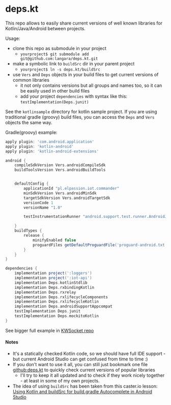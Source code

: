 # deps.kt

This repo allows to easily share current versions of well known libraries for Kotlin/Java/Android between projects.

Usage:
- clone this repo as submodule in your project
    - `yourproject$ git submodule add git@github.com:langara/deps.kt.git`
- make a symbolic link to `buildSrc` dir in your parent project
    - `yourproject$ ln -s deps.kt/buildSrc`
- use `Vers` and `Deps` objects in your build files to get current versions of common libraries
    - it not only contains versions but all groups and names too, so it can be easily used in other build files
    - add your project `dependencies` with syntax like this: `testImplementation(Deps.junit)`
    
    
See the `kotlinsample` directory for kotlin sample project. If you are using traditional gradle (groovy) build
files, you can access the `Deps` and `Vers` objects the same way.

Gradle(groovy) example:

```groovy
apply plugin: 'com.android.application'
apply plugin: 'kotlin-android'
apply plugin: 'kotlin-android-extensions'

android {
    compileSdkVersion Vers.androidCompileSdk
    buildToolsVersion Vers.androidBuildTools


    defaultConfig {
        applicationId "pl.elpassion.iot.commander"
        minSdkVersion Vers.androidMinSdk
        targetSdkVersion Vers.androidTargetSdk
        versionCode 1
        versionName "1.0"

        testInstrumentationRunner "android.support.test.runner.AndroidJUnitRunner"

    }
    buildTypes {
        release {
            minifyEnabled false
            proguardFiles getDefaultProguardFile('proguard-android.txt'), 'proguard-rules.pro'
        }
    }
}

dependencies {
    implementation project(':loggers')
    implementation project(':iot-api')
    implementation Deps.kotlinStdlib
    implementation Deps.rxbindingKotlin
    implementation Deps.rxrelay
    implementation Deps.rxlifecycleComponents
    implementation Deps.rxlifecycleKotlin
    implementation Deps.androidSupportAppcompat
    testImplementation Deps.junit
    testImplementation Deps.mockitoKotlin
}
```
    
See bigger full example in [KWSocket repo](https://github.com/langara/KWSocket)


#### Notes
- It's a statically checked Kotlin code, so we should have full IDE support - but current Android Studio can get confused from time to time :)
- If you don't want to use it all, you can still just bookmark one file [github:deps.kt](https://github.com/langara/deps.kt/blob/master/buildSrc/src/main/java/deps.kt) to quickly check current versions of popular libraries
    - I'll try to keep it all updated and to check if they work nicely together - at least in some of my own projects.
- The idea of using `buildSrc` has been taken from this caster.io lesson: [Using Kotlin and buildSrc for build.gradle Autocomplete in Android Studio](https://caster.io/lessons/gradle-dependency-management-using-kotlin-and-buildsrc-for-buildgradle-autocomplete-in-android-studio?autoplay=true)
